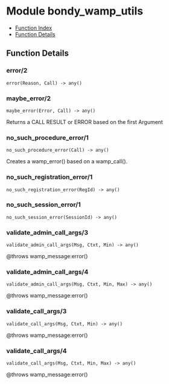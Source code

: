 

# Module bondy_wamp_utils #
* [Function Index](#index)
* [Function Details](#functions)

<a name="functions"></a>

## Function Details ##

<a name="error-2"></a>

### error/2 ###

`error(Reason, Call) -> any()`

<a name="maybe_error-2"></a>

### maybe_error/2 ###

`maybe_error(Error, Call) -> any()`

Returns a CALL RESULT or ERROR based on the first Argument

<a name="no_such_procedure_error-1"></a>

### no_such_procedure_error/1 ###

`no_such_procedure_error(Call) -> any()`

Creates a wamp_error() based on a wamp_call().

<a name="no_such_registration_error-1"></a>

### no_such_registration_error/1 ###

`no_such_registration_error(RegId) -> any()`

<a name="no_such_session_error-1"></a>

### no_such_session_error/1 ###

`no_such_session_error(SessionId) -> any()`

<a name="validate_admin_call_args-3"></a>

### validate_admin_call_args/3 ###

`validate_admin_call_args(Msg, Ctxt, Min) -> any()`

@throws wamp_message:error()

<a name="validate_admin_call_args-4"></a>

### validate_admin_call_args/4 ###

`validate_admin_call_args(Msg, Ctxt, Min, Max) -> any()`

@throws wamp_message:error()

<a name="validate_call_args-3"></a>

### validate_call_args/3 ###

`validate_call_args(Msg, Ctxt, Min) -> any()`

@throws wamp_message:error()

<a name="validate_call_args-4"></a>

### validate_call_args/4 ###

`validate_call_args(Msg, Ctxt, Min, Max) -> any()`

@throws wamp_message:error()

